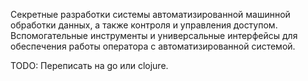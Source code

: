 Секретные разработки системы автоматизированной машинной обработки данных, а также контроля и управления доступом. Вспомогательные инструменты и универсальные интерфейсы для обеспечения работы оператора с автоматизированной системой.

TODO: Переписать на go или clojure.
